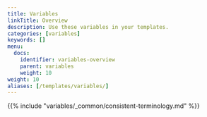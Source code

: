 ```yaml
---
title: Variables
linkTitle: Overview
description: Use these variables in your templates.
categories: [variables]
keywords: []
menu:
  docs:
    identifier: variables-overview
    parent: variables
    weight: 10
weight: 10
aliases: [/templates/variables/]
---
```


{{% include "variables/_common/consistent-terminology.md" %}}
